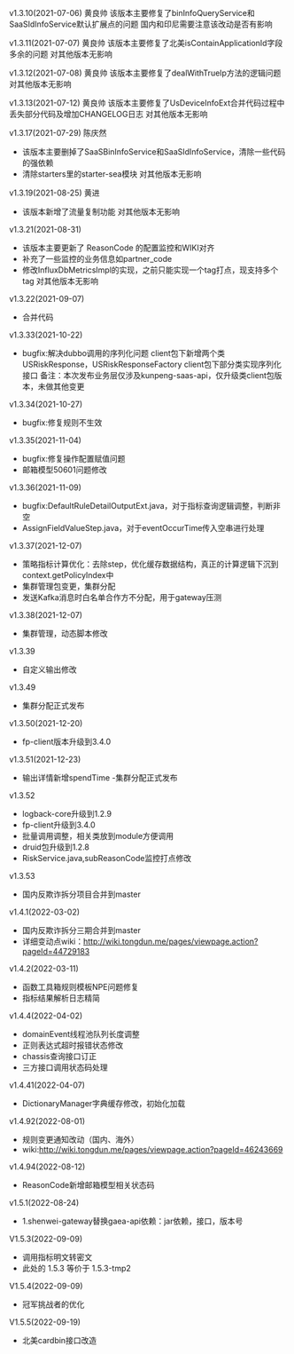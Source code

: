 v1.3.10(2021-07-06) 黄良帅
该版本主要修复了binInfoQueryService和SaaSIdInfoService默认扩展点的问题
国内和印尼需要注意该改动是否有影响


v1.3.11(2021-07-07) 黄良帅
该版本主要修复了北美isContainApplicationId字段多余的问题
对其他版本无影响

v1.3.12(2021-07-08) 黄良帅
该版本主要修复了dealWithTrueIp方法的逻辑问题
对其他版本无影响

v1.3.13(2021-07-12) 黄良帅
该版本主要修复了UsDeviceInfoExt合并代码过程中丢失部分代码及增加CHANGELOG日志
对其他版本无影响

v1.3.17(2021-07-29) 陈庆然
- 该版本主要删掉了SaaSBinInfoService和SaaSIdInfoService，清除一些代码的强依赖
- 清除starters里的starter-sea模块
对其他版本无影响


v1.3.19(2021-08-25) 黄进
- 该版本新增了流量复制功能
对其他版本无影响
  
v1.3.21(2021-08-31)
- 该版本主要更新了 ReasonCode 的配置监控和WIKI对齐
- 补充了一些监控的业务信息如partner_code
- 修改InfluxDbMetricsImpl的实现，之前只能实现一个tag打点，现支持多个tag
对其他版本无影响

v1.3.22(2021-09-07)
- 合并代码

v1.3.33(2021-10-22)
- bugfix:解决dubbo调用的序列化问题
  client包下新增两个类USRiskResponse，USRiskResponseFactory
  client包下部分类实现序列化接口
备注：本次发布业务层仅涉及kunpeng-saas-api，仅升级类client包版本，未做其他变更


v1.3.34(2021-10-27)
- bugfix:修复规则不生效

v1.3.35(2021-11-04)
- bugfix:修复操作配置赋值问题
- 邮箱模型50601问题修改

v1.3.36(2021-11-09)
- bugfix:DefaultRuleDetailOutputExt.java，对于指标查询逻辑调整，判断非空 
- AssignFieldValueStep.java，对于eventOccurTime传入空串进行处理

v1.3.37(2021-12-07)
- 策略指标计算优化：去除step，优化缓存数据结构，真正的计算逻辑下沉到context.getPolicyIndex中
- 集群管理包变更，集群分配
- 发送Kafka消息时白名单合作方不分配，用于gateway压测

v1.3.38(2021-12-07)
- 集群管理，动态脚本修改

v1.3.39
- 自定义输出修改

v1.3.49
- 集群分配正式发布

v1.3.50(2021-12-20)
- fp-client版本升级到3.4.0

v1.3.51(2021-12-23)
- 输出详情新增spendTime
-集群分配正式发布

v1.3.52
- logback-core升级到1.2.9
- fp-client升级到3.4.0
- 批量调用调整，相关类放到module方便调用
- druid包升级到1.2.8
- RiskService.java,subReasonCode监控打点修改

v1.3.53
- 国内反欺诈拆分项目合并到master

v1.4.1(2022-03-02)
- 国内反欺诈拆分三期合并到master
- 详细变动点wiki：http://wiki.tongdun.me/pages/viewpage.action?pageId=44729183

v1.4.2(2022-03-11)
- 函数工具箱规则模板NPE问题修复
- 指标结果解析日志精简

v1.4.4(2022-04-02)
- domainEvent线程池队列长度调整
- 正则表达式超时报错状态修改
- chassis查询接口订正
- 三方接口调用状态码处理

v1.4.41(2022-04-07)
- DictionaryManager字典缓存修改，初始化加载

v1.4.92(2022-08-01)
- 规则变更通知改动（国内、海外）
- wiki:http://wiki.tongdun.me/pages/viewpage.action?pageId=46243669

v1.4.94(2022-08-12)
- ReasonCode新增邮箱模型相关状态码

v1.5.1(2022-08-24)
- 1.shenwei-gateway替换gaea-api依赖：jar依赖，接口，版本号

V1.5.3(2022-09-09)
- 调用指标明文转密文
- 此处的  1.5.3 等价于 1.5.3-tmp2

V1.5.4(2022-09-09)
- 冠军挑战者的优化

V1.5.5(2022-09-19)
- 北美cardbin接口改造